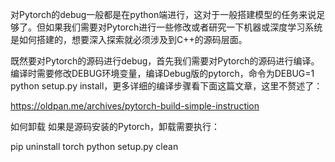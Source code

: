 

<!--
 * @version:
 * @Author:  StevenJokess https://github.com/StevenJokess
 * @Date: 2020-12-07 18:54:35
 * @LastEditors:  StevenJokess https://github.com/StevenJokess
 * @LastEditTime: 2020-12-07 18:58:44
 * @Description:
 * @TODO::
 * @Reference:https://oldpan.me/archives/how-to-debug-pytorch-deeper
-->

对Pytorch的debug一般都是在python端进行，这对于一般搭建模型的任务来说足够了。但如果我们需要对Pytorch进行一些修改或者研究一下机器或深度学习系统是如何搭建的，想要深入探索就必须涉及到C++的源码层面。

既然要对Pytorch的源码进行debug，首先我们需要对Pytorch的源码进行编译。编译时需要修改DEBUG环境变量，编译Debug版的pytorch，命令为DEBUG=1 python setup.py install，更多详细的编译步骤看下面这篇文章，这里不赘述了：

https://oldpan.me/archives/pytorch-build-simple-instruction

如何卸载
如果是源码安装的Pytorch，卸载需要执行：

pip uninstall torch
python setup.py clean
